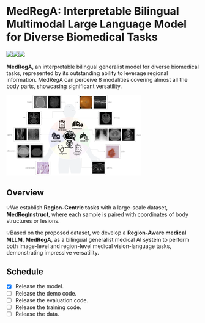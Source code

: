 # MedRegA: Interpretable Bilingual Multimodal Large Language Model for Diverse Biomedical Tasks

<a href=""><img src="https://img.shields.io/badge/Paper-arxiv-green.svg?style=flat-square"></a><a href="https://medrega.github.io/"><img src="https://img.shields.io/badge/Project-Website-blue.svg?style=flat-square"></a><a href="https://huggingface.co/Luxuriant16/medrega"><img src="https://img.shields.io/badge/Model-Hugging Face-red.svg?style=flat-square"></a>

**MedRegA**, an interpretable bilingual generalist model for diverse biomedical tasks, represented by its outstanding ability to leverage regional information. MedRegA can perceive 8 modalities covering almost all the body parts, showcasing significant versatility.

<img src="asset\intro.png" width=70% >

## Overview

💡We establish **Region-Centric tasks** with a large-scale dataset, **MedRegInstruct**, where each sample is paired with coordinates of body structures or lesions.

💡Based on the proposed dataset, we develop a **Region-Aware medical MLLM**, **MedRegA**, as a bilingual generalist medical AI system to perform both image-level and region-level medical vision-language tasks, demonstrating impressive versatility. 

## Schedule

+ [x] Release the model.
+ [ ] Release the demo code.
+ [ ] Release the evaluation code.
+ [ ] Release the training code.
+ [ ] Release the data.
